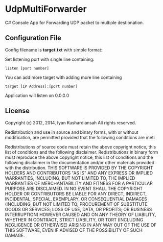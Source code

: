UdpMultiForwarder
=================

C# Console App for Forwarding UDP packet to multiple destionation.

Configuration File
------------------

Config filename is **target.txt** with simple format:

Set listening port with single line containing: 

```
listen [port number]
```

You can add more target with adding more line containing

```
target [IP Address]:[port number]
```

Application will listen on 0.0.0.0

License
-------
Copyright (c) 2012, 2014, Iyan Kushardiansah All rights reserved.

Redistribution and use in source and binary forms, with or without modification, are permitted provided that the following conditions are met:

Redistributions of source code must retain the above copyright notice, this list of conditions and the following disclaimer.
Redistributions in binary form must reproduce the above copyright notice, this list of conditions and the following disclaimer in the documentation and/or other materials provided with the distribution.
THIS SOFTWARE IS PROVIDED BY THE COPYRIGHT HOLDERS AND CONTRIBUTORS "AS IS" AND ANY EXPRESS OR IMPLIED WARRANTIES, INCLUDING, BUT NOT LIMITED TO, THE IMPLIED WARRANTIES OF MERCHANTABILITY AND FITNESS FOR A PARTICULAR PURPOSE ARE DISCLAIMED. IN NO EVENT SHALL THE COPYRIGHT HOLDER OR CONTRIBUTORS BE LIABLE FOR ANY DIRECT, INDIRECT, INCIDENTAL, SPECIAL, EXEMPLARY, OR CONSEQUENTIAL DAMAGES (INCLUDING, BUT NOT LIMITED TO, PROCUREMENT OF SUBSTITUTE GOODS OR SERVICES; LOSS OF USE, DATA, OR PROFITS; OR BUSINESS INTERRUPTION) HOWEVER CAUSED AND ON ANY THEORY OF LIABILITY, WHETHER IN CONTRACT, STRICT LIABILITY, OR TORT (INCLUDING NEGLIGENCE OR OTHERWISE) ARISING IN ANY WAY OUT OF THE USE OF THIS SOFTWARE, EVEN IF ADVISED OF THE POSSIBILITY OF SUCH DAMAGE.
